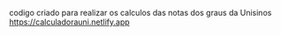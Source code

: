 codigo criado para realizar os calculos das notas dos graus da Unisinos
https://calculadorauni.netlify.app
